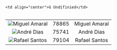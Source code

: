 
<table style="width:100%">

<tr>  

    <td align="center">G Undifinied</td>


</tr>

</table>



<table style="width:100%">
  <tr>
    <td align="center">
      <img
       src="https://avatars3.githubusercontent.com/u/14275941?v=3&s=460"
        href="https://github.com/miguel-amaral"
        alt="Miguel Amaral"
      >
    </td>
    <td align="center">78865</td>		
    <td align="center">Miguel Amaral</td>

  </tr>


  <tr>
    <td align="center">
      <img
        src="https://avatars0.githubusercontent.com/u/5808267?v=3&s=460"
        href="https://github.com/jandredias"
        alt="André Dias"
      >
    </td>
    <td align="center">75741</td>		
    <td align="center">André Dias</td>

  </tr>


  <tr>
    <td align="center">
      <img
        src="https://avatars3.githubusercontent.com/u/11570957?v=3&u=d24ef00d999b39691f270ffbd842f2f1d397be20&s=140"
        href="https://github.com/rafa32"
        alt="Rafael Santos"
      >
    </td>
    <td align="center">79104</td>		
    <td align="center">Rafael Santos</td>

  </tr>


</table>
